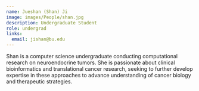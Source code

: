 ```yaml
---
name: Jueshan (Shan) Ji
image: images/People/shan.jpg
description: Undergraduate Student
role: undergrad
links:
  email: jishan@bu.edu
---
```


Shan is a computer science undergraduate conducting computational research on neuroendocrine tumors. She is passionate about clinical bioinformatics and translational cancer research, seeking to further develop expertise in these approaches to advance understanding of cancer biology and therapeutic strategies.
